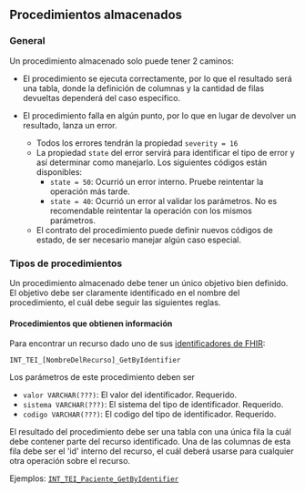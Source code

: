 ## Procedimientos almacenados

### General

Un procedimiento almacenado solo puede tener 2 caminos:

- El procedimiento se ejecuta correctamente, por lo que el resultado será una tabla, donde la definición de columnas y la cantidad de filas devueltas dependerá del caso especifico.

- El procedimiento falla en algún punto, por lo que en lugar de devolver un resultado, lanza un error.
  - Todos los errores tendrán la propiedad `severity = 16`
  - La propiedad `state` del error servirá para identificar el tipo de error y así determinar como manejarlo. Los siguientes códigos están disponibles:
    - `state = 50`: Ocurrió un error interno. Pruebe reintentar la operación más tarde.
    - `state = 40`: Ocurrió un error al validar los parámetros. No es recomendable reintentar la operación con los mismos parámetros.
  - El contrato del procedimiento puede definir nuevos códigos de estado, de ser necesario manejar algún caso especial.

### Tipos de procedimientos

Un procedimiento almacenado debe tener un único objetivo bien definido. El objetivo debe ser claramente identificado en el nombre del procedimiento, el cuál debe seguir las siguientes reglas.

#### Procedimientos que obtienen información

Para encontrar un recurso dado uno de sus [identificadores de FHIR](https://hl7.org/fhir/R4/datatypes.html#identifier):

`INT_TEI_[NombreDelRecurso]_GetByIdentifier`

Los parámetros de este procedimiento deben ser

- `valor VARCHAR(???)`: El valor del identificador. Requerido.
- `sistema VARCHAR(???)`: El sistema del tipo de identificador. Requerido.
- `codigo VARCHAR(???)`: El codigo del tipo de identificador. Requerido.

El resultado del procedimiento debe ser una tabla con una única fila la cuál debe contener parte del recurso identificado. Una de las columnas de esta fila debe ser el 'id' interno del recurso, el cuál deberá usarse para cualquier otra operación sobre el recurso.

Ejemplos: [`INT_TEI_Paciente_GetByIdentifier`](./paciente/get-by-identifier.md)
